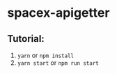 # spacex-apigetter

## Tutorial:

1. ```yarn``` or ```npm install```
2. ```yarn start``` or ```npm run start```
